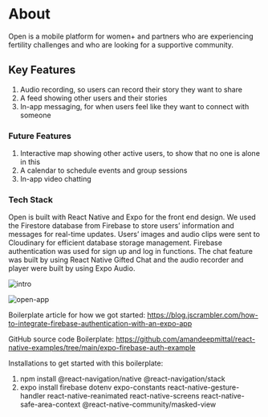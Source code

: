 # About
Open is a mobile platform for women+ and partners who are experiencing fertility challenges and who are looking for a supportive community.

## Key Features
1. Audio recording, so users can record their story they want to share
2. A feed showing other users and their stories
3. In-app messaging, for when users feel like they want to connect with someone 

### Future Features
1. Interactive map showing other active users, to show that no one is alone in this
2. A calendar to schedule events and group sessions
3. In-app video chatting 

### Tech Stack
Open is built with React Native and Expo for the front end design. We used the Firestore database from Firebase to store users’ information and messages for real-time updates. Users’ images and audio clips were sent to Cloudinary for efficient database storage management. Firebase authentication was used for sign up and log in functions. The chat feature was built by using React Native Gifted Chat and the audio recorder and player were built by using Expo Audio.

![intro](https://user-images.githubusercontent.com/81700027/161852117-54c4f151-ba27-4835-99ef-340273298d29.png)

![open-app](https://user-images.githubusercontent.com/81700027/161848243-1b91441c-242e-477b-965d-4047193d3058.gif)

Boilerplate article for how we got started:
https://blog.jscrambler.com/how-to-integrate-firebase-authentication-with-an-expo-app

GitHub source code Boilerplate:
https://github.com/amandeepmittal/react-native-examples/tree/main/expo-firebase-auth-example

Installations to get started with this boilerplate:
1. npm install @react-navigation/native @react-navigation/stack
2. expo install firebase dotenv expo-constants react-native-gesture-handler react-native-reanimated react-native-screens react-native-safe-area-context @react-native-community/masked-view
